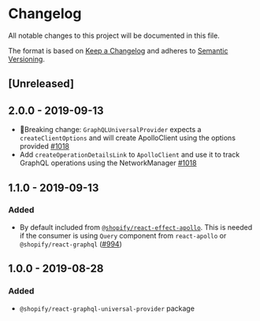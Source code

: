 # Changelog

All notable changes to this project will be documented in this file.

The format is based on [Keep a Changelog](http://keepachangelog.com/en/1.0.0/)
and adheres to [Semantic Versioning](http://semver.org/spec/v2.0.0.html).

## [Unreleased]

## 2.0.0 - 2019-09-13
- 🛑Breaking change: `GraphQLUniversalProvider` expects a `createClientOptions` and will create ApolloClient using the options provided [#1018](https://github.com/Shopify/quilt/pull/1018) 
- Add `createOperationDetailsLink` to `ApolloClient` and use it to track GraphQL operations using the NetworkManager [#1018](https://github.com/Shopify/quilt/pull/1018)

## 1.1.0 - 2019-09-13

### Added

- By default included <ApolloBridge /> from [`@shopify/react-effect-apollo`](../react-effect-apollo). This is needed if the consumer is using `Query` component from `react-apollo` or `@shopify/react-graphql` ([#994](https://github.com/Shopify/quilt/pull/994))

## 1.0.0 - 2019-08-28

### Added

- `@shopify/react-graphql-universal-provider` package
